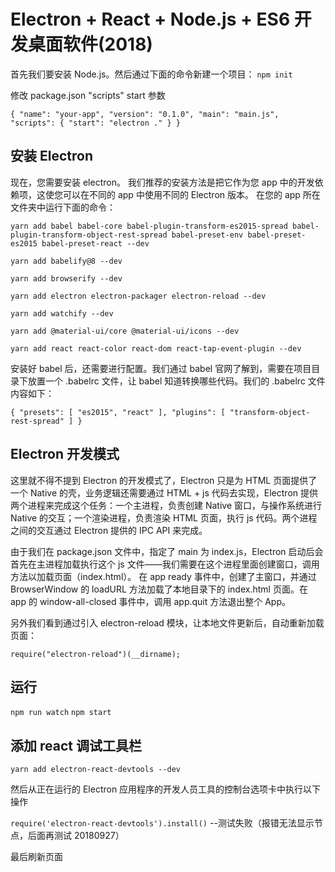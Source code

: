 # Electron + React + Node.js + ES6 开发桌面软件(2018)

首先我们要安装 Node.js。然后通过下面的命令新建一个项目：
`npm init`

修改 package.json "scripts" start 参数

`{ "name": "your-app", "version": "0.1.0", "main": "main.js", "scripts": { "start": "electron ." } }`

## 安装 Electron

现在，您需要安装 electron。 我们推荐的安装方法是把它作为您 app 中的开发依赖项，这使您可以在不同的 app 中使用不同的 Electron 版本。 在您的 app 所在文件夹中运行下面的命令：

`yarn add babel babel-core babel-plugin-transform-es2015-spread babel-plugin-transform-object-rest-spread babel-preset-env babel-preset-es2015 babel-preset-react --dev`

`yarn add babelify@8 --dev`

`yarn add browserify --dev`

`yarn add electron electron-packager electron-reload --dev`

`yarn add watchify --dev`

`yarn add @material-ui/core @material-ui/icons --dev`

`yarn add react react-color react-dom react-tap-event-plugin --dev`

安装好 babel 后，还需要进行配置。我们通过 babel 官网了解到，需要在项目目录下放置一个 .babelrc 文件，让 babel 知道转换哪些代码。我们的 .babelrc 文件内容如下：

`{ "presets": [ "es2015", "react" ], "plugins": [ "transform-object-rest-spread" ] }`

## Electron 开发模式

这里就不得不提到 Electron 的开发模式了，Electron 只是为 HTML 页面提供了一个 Native 的壳，业务逻辑还需要通过 HTML + js 代码去实现，Electron 提供两个进程来完成这个任务：一个主进程，负责创建 Native 窗口，与操作系统进行 Native 的交互；一个渲染进程，负责渲染 HTML 页面，执行 js 代码。两个进程之间的交互通过 Electron 提供的 IPC API 来完成。

由于我们在 package.json 文件中，指定了 main 为 index.js，Electron 启动后会首先在主进程加载执行这个 js 文件——我们需要在这个进程里面创建窗口，调用方法以加载页面（index.html）。
在 app ready 事件中，创建了主窗口，并通过 BrowserWindow 的 loadURL 方法加载了本地目录下的 index.html 页面。在 app 的 window-all-closed 事件中，调用 app.quit 方法退出整个 App。

另外我们看到通过引入 electron-reload 模块，让本地文件更新后，自动重新加载页面：

`require("electron-reload")(__dirname);`

## 运行

`npm run watch`
`npm start`

## 添加 react 调试工具栏

`yarn add electron-react-devtools --dev`

然后从正在运行的 Electron 应用程序的开发人员工具的控制台选项卡中执行以下操作

`require('electron-react-devtools').install()` --测试失败（报错无法显示节点，后面再测试 20180927）

最后刷新页面
